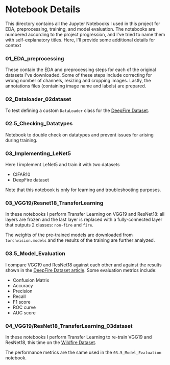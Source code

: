 # Notebook Details
This directory contains all the Jupyter Notebooks I used in this project for EDA, preprocessing, training, and model evaluation. The notebooks are numbered according to the project progression, and I've tried to name them with self-explanatory titles. Here, I'll provide some additional details for context

### 01_EDA_preprocessing
These contain the EDA and preprocessing steps for each of the original datasets I've downloaded. Some of these steps include correcting for wrong number of channels, resizing and cropping images. Lastly, the annotations files (containing image name and labels) are prepared.

### 02_Dataloader_02dataset
To test defining a custom `DataLoader` class for the [DeepFire Dataset](https://doi.org/10.1155/2022/5358359).

### 02.5_Checking_Datatypes
Notebook to double check on datatypes and prevent issues for arising during training.

### 03_Implementing_LeNet5
Here I implement LeNet5 and train it with two datasets
- CIFAR10
- DeepFire dataset

Note that this notebook is only for learning and troubleshooting purposes.

### 03_VGG19/Resnet18_TransferLearning
In these notebooks I perform Transfer Learning on VGG19 and ResNet18: all layers are frozen and the last layer is replaced with a fully-connected layer that outputs 2 classes: `non-fire` and `fire`.

The weights of the pre-trained models are downloaded from `torchvision.models` and the results of the training are further analyzed.

### 03.5_Model_Evaluation
I compare VGG19 and ResNet18 against each other and against the results shown in the [DeepFire Dataset article](https://doi.org/10.1155/2022/5358359). Some evaluation metrics include: 
- Confusion Matrix
- Accuracy
- Precision
- Recall
- F1 score
- ROC curve
- AUC score

### 04_VGG19/ResNet18_TransferLearning_03dataset
In these notebooks I perform Transfer Learning to re-train VGG19 and ResNet18, this time on the [Wildfire Dataset](https://doi.org/10.3390/f14091697).

The performance metrics are the same used in the `03.5_Model_Evaluation` notebook.